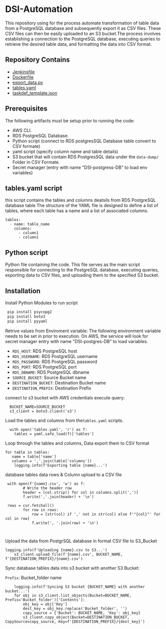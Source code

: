 # DSI-Automation

This repository using for the process automate  transformation of table data from a PostgreSQL database and subsequently export it as CSV files. These CSV files can then be easily uploaded to an S3 bucket.The process involves establishing a connection to the PostgreSQL database, executing queries to retrieve the desired table data, and formatting the data into CSV format.

## Repository Contains

- [Jenkinsfile](#Jenkinsfile)
- [Dockerfile](#Dockerfile)
- [export_data.py](#export_data.py)
- [tables.yaml](#tables.yaml)
- [taskdef_template.json](#taskdef_template.json)


## Prerequisites

The following artifacts must be setup prior to running the code:
* AWS CLI. 
* RDS PostgreSQL Database. 
* Python script (connect to RDS postgresSQL Database table convert to CSV formate)
* yaml script (specify column name and table details)
* S3 bucket that will contain RDS PostgresSQL data under the `data-dump/` Folder in CSV Formate.
* Secret manager (entry with name "DSI-postgress-DB" to load env variables)

##  tables.yaml script
this script contains the tables and columns deatsils from RDS PostgreSQL database table The structure of the YAML file is designed to define a list of tables, where each table has a name and a list of associated columns.

```
tables:
  - name: table_name
    columns:
      - column1
      - column2
```

## Python script

Python file containing the code. This file serves as the main script responsible for connecting to the PostgreSQL database, executing queries, exporting data to CSV files, and uploading them to the specified S3 bucket.

## Installation

Install Python Modules to run script

```bash
 pip install psycopg2
 pip install boto3
 pip install pyyaml

```
Retrive values from Enviroment variable:
The following environment variable needs to be set in prior to execution. On AWS, the service will look for secret manager entry with name "DSI-postgres-DB" to load variables.

* `RDS_HOST`: RDS PostgreSQL host
* `RDS_USERNAME`: RDS PostgreSQL username
* `RDS_PASSWORD`: RDS PostgreSQL password
* `RDS_PORT`: RDS PostgreSQL port
* `RDS_DBNAME`: RDS PostgreSQL dbname
* `SOURCE_BUCKET`: Source Bucket name 
* `DESTINATION_BUCKET`: Destination Bucket name
* `DESTINATION_PREFIX`: Destination Prefix

connect to s3 bucket with AWS credentials execute query:
```
  BUCKET_NAME=SOURCE_BUCKET
  s3_client = boto3.client('s3')

```

Load the tables and columns from the`tables.yaml` scripts.

```
  with open('tables.yaml', 'r') as f:
    tables = yaml.safe_load(f)['tables']
```
    
 Loop through the tables and columns, Data export them to CSV format
 ```
for table in tables:
    name = table['name']
    columns = ','.join(table['columns'])
     logging.info(f'Exporting table {name}...')

```
 database tables data  rows & Column upload  to a CSV file
```
 with open(f'{name}.csv', 'w') as f:
        # Write the header row
        header = [col.strip() for col in columns.split(',')]
        f.write(','.join(header) + '\n')

 rows = cur.fetchall()
        for row in rows:
            row = [str(col) if ',' not in str(col) else f'"{col}"' for col in row]
            f.write(', '.join(row) + '\n') 
  
 
```

Upload the data from PostgrSQL database in format CSV file to S3_Bucket

```
logging.info(f'Uploading {name}.csv to S3...')
    s3_client.upload_file(f'{name}.csv', BUCKET_NAME, f'{DESTINATION_PREFIX}/{name}.csv')
```
    


Sync database tables data into s3 bucket with another S3 Bucket:

`Prefix`: Bucket_folder name

```
    logging.info(f'Syncing S3 bucket {BUCKET_NAME} with another bucket...')
    for obj in s3_client.list_objects(Bucket=BUCKET_NAME, Prefix='Bucket_folder')['Contents']:
        obj_key = obj['Key']
        dest_key = obj_key.replace('Bucket_folder', '')
        copy_source = {'Bucket': BUCKET_NAME, 'Key': obj_key}
        s3_client.copy_object(Bucket=DESTINATION_BUCKET, CopySource=copy_source, Key=f'{DESTINATION_PREFIX}/{dest_key}')
```
    

